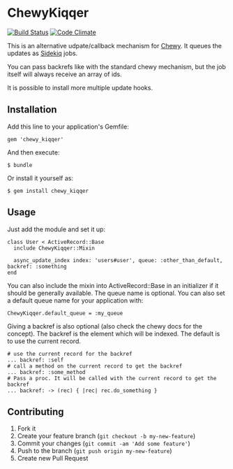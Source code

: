 # ChewyKiqqer

[![Build Status](https://travis-ci.org/averell23/chewy_kiqqer.svg?branch=master)](https://travis-ci.org/averell23/chewy_kiqqer)
[![Code Climate](https://codeclimate.com/github/averell23/chewy_kiqqer.png)](https://codeclimate.com/github/averell23/chewy_kiqqer)

This is an alternative udpate/callback mechanism for [Chewy](https://github.com/toptal/chewy). It queues the updates as [Sidekiq](https://github.com/mperham/sidekiq) jobs.

You can pass backrefs like with the standard chewy mechanism, but the job itself will always receive an array of ids.

It is possible to install more multiple update hooks.

## Installation

Add this line to your application's Gemfile:

    gem 'chewy_kiqqer'

And then execute:

    $ bundle

Or install it yourself as:

    $ gem install chewy_kiqqer

## Usage

Just add the module and set it up:

    class User < ActiveRecord::Base
      include ChewyKiqqer::Mixin
      
      async_update_index index: 'users#user', queue: :other_than_default, backref: :something
    end

You can also include the mixin into ActiveRecord::Base in an initializer if it should be generally available.
The queue name is optional. You can also set a default queue name for your application with:
    
    ChewyKiqqer.default_queue = :my_queue

Giving a backref is also optional (also check the chewy docs for the concept). The backref is the element
which will be indexed. The default is to use the current record.

    # use the current record for the backref
    ... backref: :self
    # call a method on the current record to get the backref
    ... backref: :some_method
    # Pass a proc. It will be called with the current record to get the backref
    ... backref: -> (rec) { |rec| rec.do_something }

## Contributing

1. Fork it
2. Create your feature branch (`git checkout -b my-new-feature`)
3. Commit your changes (`git commit -am 'Add some feature'`)
4. Push to the branch (`git push origin my-new-feature`)
5. Create new Pull Request
